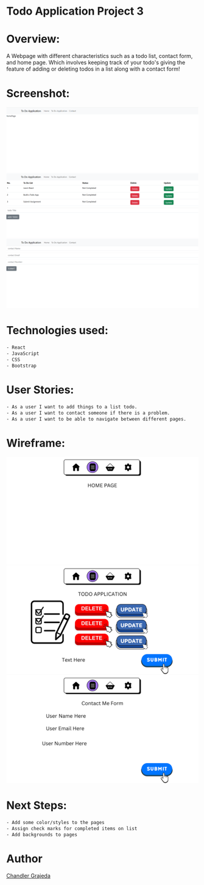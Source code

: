 # Todo Application Project 3

# Overview:

A Webpage with different characteristics such as a todo list, contact form, and home page. Which involves keeping track of your todo's giving the feature of adding or deleting todos in a list along with a contact form!

# Screenshot:

<img src="./Images/Project3SS.png">
<img src="./Images/Project3SS(2).png">
<img src="./Images/Project3SS(3).png">

# Technologies used:

    - React
    - JavaScript
    - CSS
    - Bootstrap

# User Stories:

    - As a user I want to add things to a list todo.
    - As a user I want to contact someone if there is a problem.
    - As a user I want to be able to navigate between different pages.

# Wireframe:

<img src="./Images/Project3WF(1).png">
<img src="./Images/Project3WF(2).png">
<img src="./Images/Project3WF(3).png">


# Next Steps:

    - Add some color/styles to the pages
    - Assign check marks for completed items on list
    - Add backgrounds to pages

# Author

[Chandler Grajeda](https://www.linkedin.com/in/chandler-grajeda-57289a292/)